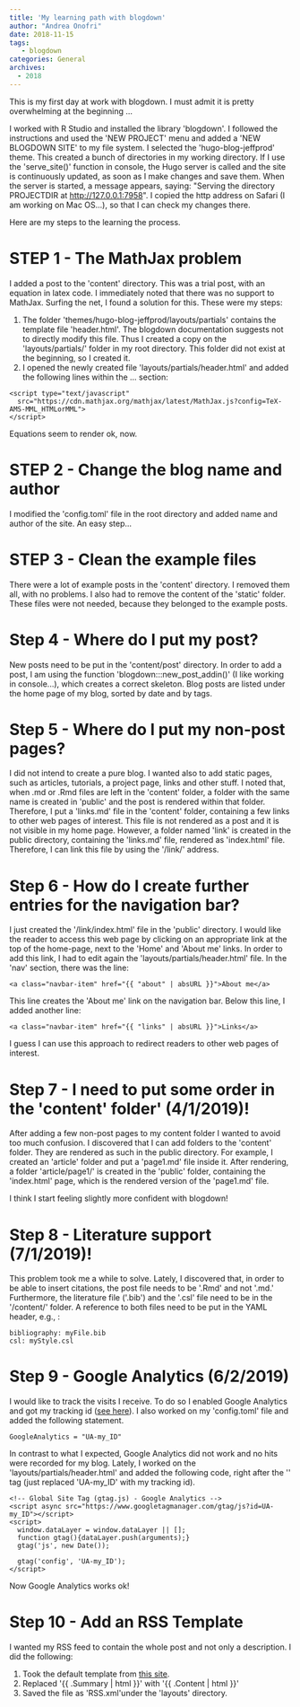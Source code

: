```yaml
---
title: 'My learning path with blogdown'
author: "Andrea Onofri"
date: 2018-11-15
tags: 
   - blogdown
categories: General
archives:
  - 2018
---
```



This is my first day at work with blogdown. I must admit it is pretty overwhelming at the beginning ... 

I worked with R Studio and installed the library 'blogdown'. I followed the instructions and used the 'NEW PROJECT' menu and added a 'NEW BLOGDOWN SITE' to my file system. I selected the 'hugo-blog-jeffprod' theme. This created a bunch of directories in my working directory. If I use the 'serve_site()' function in console, the Hugo server is called and the site is continuously updated, as soon as I make changes and save them. When the server is started, a message appears, saying: "Serving the directory PROJECTDIR at http://127.0.0.1:7958". I copied the http address on Safari (I am working on Mac OS...), so that I can check my changes there.

Here are my steps to the learning the process.


# STEP 1 - The MathJax problem

I added a post to the 'content' directory. This was a trial post, with an equation in latex code. I immediately noted that there was no support to MathJax. Surfing the net, I found a solution for this. These were my steps:

1. The folder 'themes/hugo-blog-jeffprod/layouts/partials' contains the template file 'header.html'. The blogdown documentation suggests not to directly modify this file. Thus I created a copy on the 'layouts/partials/' folder in my root directory. This folder did not exist at the beginning, so I created it.
2. I opened the newly created file 'layouts/partials/header.html' and added the following lines within the <head> ... </head> section:
 
```
<script type="text/javascript"
  src="https://cdn.mathjax.org/mathjax/latest/MathJax.js?config=TeX-AMS-MML_HTMLorMML">
</script>
```

Equations seem to render ok, now.

# STEP 2 - Change the blog name and author

I modified the 'config.toml' file in the root directory and added name and author of the site. An easy step...

# STEP 3 - Clean the example files

There were a lot of example posts in the 'content' directory. I removed them all, with no problems. I also had to remove the content of the 'static' folder. These files were not needed, because they belonged to the example posts.

# Step 4 - Where do I put my post?

New posts need to be put in the 'content/post' directory. In order to add a post, I am using the function 'blogdown:::new_post_addin()' (I like working in console...), which creates a correct skeleton. Blog posts are listed under the home page of my blog, sorted by date and by tags.

# Step 5 - Where do I put my non-post pages?

I did not intend to create a pure blog. I wanted also to add static pages, such as articles, tutorials, a project page, links and other stuff. I noted that, when .md or .Rmd files are left in the 'content' folder, a folder with the same name is created in 'public' and the post is rendered within that folder. Therefore, I put a 'links.md' file in the 'content' folder, containing a few links to other web pages of interest. This file is not rendered as a post and it is not visible in my home page. However, a folder named 'link' is created in the public directory, containing the 'links.md' file, rendered as 'index.html' file. Therefore, I can link this file by using the '/link/' address.

# Step 6 - How do I create further entries for the navigation bar?

I just created the '/link/index.html' file in the 'public' directory. I would like the reader to access this web page by clicking on an appropriate link at the top of the home-page, next to the 'Home' and 'About me' links. In order to add this link, I had to edit again the 'layouts/partials/header.html' file. In the 'nav' section, there was the line:

```
<a class="navbar-item" href="{{ "about" | absURL }}">About me</a>
```

This line creates the 'About me' link on the navigation bar. Below this line, I added another line:

```
<a class="navbar-item" href="{{ "links" | absURL }}">Links</a>
```
I guess I can use this approach to redirect readers to other web pages of interest.

# Step 7 - I need to put some order in the 'content' folder' (4/1/2019)!

After adding a few non-post pages to my content folder I wanted to avoid too much confusion. I discovered that I can add folders to the 'content' folder. They are rendered as such in the public directory. For example, I created an 'article' folder and put a 'page1.md' file inside it. After rendering, a folder 'article/page1/' is created in the 'public' folder, containing the 'index.html' page, which is the rendered version of the 'page1.md' file.

I think I start feeling slightly more confident with blogdown!

# Step 8 - Literature support (7/1/2019)!

This problem took me a while to solve. Lately, I discovered that, in order to be able to insert citations, the post file needs to be '.Rmd' and not '.md.' Furthermore, the literature file ('.bib') and the '.csl' file need to be in the '/content/' folder. A reference to both files need to be put in the YAML header, e.g., :

```
bibliography: myFile.bib
csl: myStyle.csl
```

# Step 9 - Google Analytics (6/2/2019)

I would like to track the visits I receive. To do so I enabled Google Analytics and got my tracking id ([see here](https://support.google.com/analytics/answer/1008080)). I also worked on my 'config.toml' file and added the following statement.

```
GoogleAnalytics = "UA-my_ID"
```

In contrast to what I expected, Google Analytics did not work and no hits were recorded for my blog. Lately, I worked on the 'layouts/partials/header.html' and added the following code, right after the '<head>' tag (just replaced 'UA-my_ID' with my tracking id).

```
<!-- Global Site Tag (gtag.js) - Google Analytics -->
<script async src="https://www.googletagmanager.com/gtag/js?id=UA-my_ID"></script>
<script>
  window.dataLayer = window.dataLayer || [];
  function gtag(){dataLayer.push(arguments);}
  gtag('js', new Date());

  gtag('config', 'UA-my_ID');
</script>
```

Now Google Analytics works ok!

# Step 10 - Add an RSS Template

I wanted my RSS feed to contain the whole post and not only a description. I did the following:

1. Took the default template from  [this site](https://gohugo.io/templates/rss/#the-embedded-rss-xml).
2. Replaced '{{ .Summary | html }}' with '{{ .Content | html }}'
3. Saved the file as 'RSS.xml'under the 'layouts' directory.


